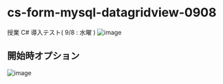 # cs-form-mysql-datagridview-0908
授業 C# 導入テスト( 9/8 : 水曜 )
![image](https://user-images.githubusercontent.com/1501327/132443568-e9e45ec4-7625-4f4d-80a3-fdf8ba6a1680.png)

## 開始時オプション
![image](https://user-images.githubusercontent.com/1501327/132443805-186fdb81-1ff2-4d1e-9a7c-47a725051377.png)

